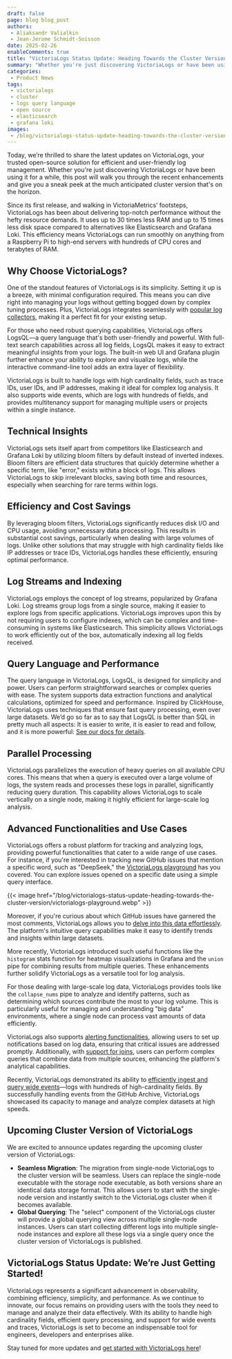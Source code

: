 ```yaml
---
draft: false
page: blog blog_post
authors:
 - Aliaksandr Valialkin
 - Jean-Jerome Schmidt-Soisson
date: 2025-02-26
enableComments: true
title: "VictoriaLogs Status Update: Heading Towards the Cluster Version"
summary: "Whether you're just discovering VictoriaLogs or have been using it for a while, this post will walk you through the recent enhancements and give you a sneak peek at the much anticipated cluster version that's on the horizon."
categories: 
 - Product News
tags:
 - victorialogs
 - cluster
 - logs query language
 - open source
 - elasticsearch
 - grafana loki
images:
 - /blog/victorialogs-status-update-heading-towards-the-cluster-version/preview.webp
---
```


Today, we’re thrilled to share the latest updates on VictoriaLogs, your trusted open-source solution for efficient and user-friendly log management. Whether you're just discovering VictoriaLogs or have been using it for a while, this post will walk you through the recent enhancements and give you a sneak peek at the much anticipated cluster version that's on the horizon.

Since its first release, and walking in VictoriaMetrics’ footsteps, VictoriaLogs has been about delivering top-notch performance without the hefty resource demands. It uses up to 30 times less RAM and up to 15 times less disk space compared to alternatives like Elasticsearch and Grafana Loki. This efficiency means VictoriaLogs can run smoothly on anything from a Raspberry Pi to high-end servers with hundreds of CPU cores and terabytes of RAM.

## Why Choose VictoriaLogs?

One of the standout features of VictoriaLogs is its simplicity. Setting it up is a breeze, with minimal configuration required. This means you can dive right into managing your logs without getting bogged down by complex tuning processes. Plus, VictoriaLogs integrates seamlessly with [popular log collectors](https://docs.victoriametrics.com/victorialogs/data-ingestion/), making it a perfect fit for your existing setup.

For those who need robust querying capabilities, VictoriaLogs offers LogsQL—a query language that's both user-friendly and powerful. With full-text search capabilities across all log fields, LogsQL makes it easy to extract meaningful insights from your logs. The built-in web UI and Grafana plugin further enhance your ability to explore and visualize logs, while the interactive command-line tool adds an extra layer of flexibility.

VictoriaLogs is built to handle logs with high cardinality fields, such as trace IDs, user IDs, and IP addresses, making it ideal for complex log analysis. It also supports wide events, which are logs with hundreds of fields, and provides multitenancy support for managing multiple users or projects within a single instance.

## Technical Insights

VictoriaLogs sets itself apart from competitors like Elasticsearch and Grafana Loki by utilizing bloom filters by default instead of inverted indexes. Bloom filters are efficient data structures that quickly determine whether a specific term, like "error," exists within a block of logs. This allows VictoriaLogs to skip irrelevant blocks, saving both time and resources, especially when searching for rare terms within logs.

## Efficiency and Cost Savings

By leveraging bloom filters, VictoriaLogs significantly reduces disk I/O and CPU usage, avoiding unnecessary data processing. This results in substantial cost savings, particularly when dealing with large volumes of logs. Unlike other solutions that may struggle with high cardinality fields like IP addresses or trace IDs, VictoriaLogs handles these efficiently, ensuring optimal performance.

## Log Streams and Indexing

VictoriaLogs employs the concept of log streams, popularized by Grafana Loki. Log streams group logs from a single source, making it easier to explore logs from specific applications. VictoriaLogs improves upon this by not requiring users to configure indexes, which can be complex and time-consuming in systems like Elasticsearch. This simplicity allows VictoriaLogs to work efficiently out of the box, automatically indexing all log fields received.

## Query Language and Performance

The query language in VictoriaLogs, LogsQL, is designed for simplicity and power. Users can perform straightforward searches or complex queries with ease. The system supports data extraction functions and analytical calculations, optimized for speed and performance. Inspired by ClickHouse, VictoriaLogs uses techniques that ensure fast query processing, even over large datasets. We’d go so far as to say that LogsQL is better than SQL in pretty much all aspects: It is easier to write, it is easier to read and follow, and it is more powerful: [See our docs for details](https://docs.victoriametrics.com/victorialogs/sql-to-logsql/).

## Parallel Processing

VictoriaLogs parallelizes the execution of heavy queries on all available CPU cores. This means that when a query is executed over a large volume of logs, the system reads and processes these logs in parallel, significantly reducing query duration. This capability allows VictoriaLogs to scale vertically on a single node, making it highly efficient for large-scale log analysis.

## Advanced Functionalities and Use Cases

VictoriaLogs offers a robust platform for tracking and analyzing logs, providing powerful functionalities that cater to a wide range of use cases. For instance, if you're interested in tracking new GitHub issues that mention a specific word, such as "DeepSeek," the [VictoriaLogs playground](https://play-vmlogs.victoriametrics.com/select/vmui/?#/?query=%7Btype%3DIssuesEvent%7D+payload.issue.body%3ADeepSeek+-repo.name%3ADeepSeek+payload.action%3A%3Dopened+%7C+sort+%28_time%29+%7C+keep+_time%2C+payload.issue.html_url&g0.range_input=1d&g0.end_input=2025-02-10T23%3A00%3A00&g0.relative_time=none&view=table&limit=100) has you covered. You can explore issues opened on a specific date using a simple query interface.

{{< image href="/blog/victorialogs-status-update-heading-towards-the-cluster-version/victorialogs-playground.webp" >}}

Moreover, if you're curious about which GitHub issues have garnered the most comments, VictoriaLogs allows you to [delve into this data effortlessly](https://play-vmlogs.victoriametrics.com/select/vmui/?#/?query=%7Btype%3DIssueCommentEvent%7D+payload.issue.html_url%3A%22%2Fissues%2F%22%7C+by+%28payload.issue.html_url%29+max%28payload.issue.comments%29+comments+%7C+comments%3A%3E100+%7C+first+50+%28comments+desc%29&g0.range_input=1d&g0.end_input=2025-01-29T23%3A00%3A00&g0.relative_time=none&view=json). The platform's intuitive query capabilities make it easy to identify trends and insights within large datasets.

More recently, VictoriaLogs introduced such useful functions like the `histogram` stats function for heatmap visualizations in Grafana and the `union` pipe for combining results from multiple queries. These enhancements further solidify VictoriaLogs as a versatile tool for log analysis.

For those dealing with large-scale log data, VictoriaLogs provides tools like the `collapse_nums` pipe to analyze and identify patterns, such as determining which sources contribute the most to your log volume. This is particularly useful for managing and understanding "big data" environments, where a single node can process vast amounts of data efficiently.

VictoriaLogs also supports [alerting functionalities](https://docs.victoriametrics.com/victorialogs/vmalert/), allowing users to set up notifications based on log data, ensuring that critical issues are addressed promptly. Additionally, with [support for joins](https://docs.victoriametrics.com/victorialogs/logsql/#join-pipe), users can perform complex queries that combine data from multiple sources, enhancing the platform's analytical capabilities.

Recently, VictoriaLogs demonstrated its ability to [efficiently ingest and query wide events](https://github.com/VictoriaMetrics/VictoriaMetrics/issues/7006#issuecomment-2448533960)—logs with hundreds of high-cardinality fields. By successfully handling events from the GitHub Archive, VictoriaLogs showcased its capacity to manage and analyze complex datasets at high speeds.

## Upcoming Cluster Version of VictoriaLogs

We are excited to announce updates regarding the upcoming cluster version of VictoriaLogs:

* **Seamless Migration**: The migration from single-node VictoriaLogs to the cluster version will be seamless. Users can replace the single-node executable with the storage node executable, as both versions share an identical data storage format. This allows users to start with the single-node version and instantly switch to the VictoriaLogs cluster when it becomes available.
* **Global Querying**: The "select" component of the VictoriaLogs cluster will provide a global querying view across multiple single-node instances. Users can start collecting different logs into multiple single-node instances and explore all these logs via a single query once the cluster version of VictoriaLogs is published.

## VictoriaLogs Status Update: We’re Just Getting Started!

VictoriaLogs represents a significant advancement in observability, combining efficiency, simplicity, and performance. As we continue to innovate, our focus remains on providing users with the tools they need to manage and analyze their data effectively. With its ability to handle high cardinality fields, efficient query processing, and support for wide events and traces, VictoriaLogs is set to become an indispensable tool for engineers, developers and enterprises alike.

Stay tuned for more updates and [get started with VictoriaLogs here](https://docs.victoriametrics.com/victorialogs/quickstart/)!